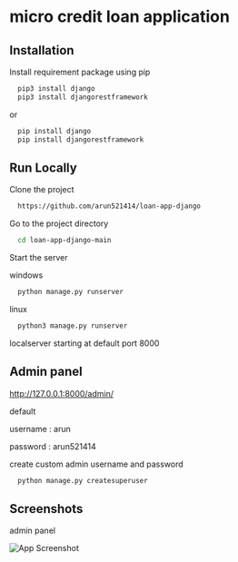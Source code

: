 
# micro credit loan application





## Installation

Install  requirement package using pip 

```bash
  pip3 install django
  pip3 install djangorestframework
```
or

```bash
  pip install django
  pip install djangorestframework
```


    
## Run Locally

Clone the project

```bash
  https://github.com/arun521414/loan-app-django
```

Go to the project directory

```bash
  cd loan-app-django-main
```

Start the server

windows

```bash
  python manage.py runserver 
```
linux

```bash
  python3 manage.py runserver
```

localserver starting at default port 8000









## Admin panel

http://127.0.0.1:8000/admin/

default 

username : arun

password : arun521414

create custom admin username and password

```bash
  python manage.py createsuperuser
```

## Screenshots

admin panel

![App Screenshot](https://media.geeksforgeeks.org/wp-content/uploads/Screenshot-531-1.png)
